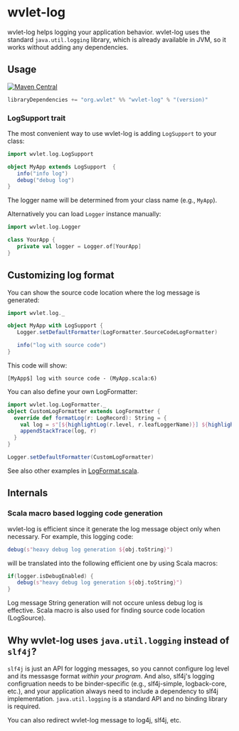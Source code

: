 wvlet-log
===
wvlet-log helps logging your application behavior. wvlet-log uses the standard `java.util.logging` library,
which is already available in JVM, so it works without adding any dependencies.


## Usage

[![Maven Central](https://maven-badges.herokuapp.com/maven-central/org.wvlet/wvlet-log_2.11/badge.svg)](https://maven-badges.herokuapp.com/maven-central/org.wvlet/wvlet-log_2.11/)

```scala
libraryDependencies += "org.wvlet" %% "wvlet-log" % "(version)"
```

### LogSupport trait

The most convenient way to use wvlet-log is adding `LogSupport` to your class:

```scala
import wvlet.log.LogSupport

object MyApp extends LogSupport  {
   info("info log")
   debug("debug log")
}
```

The logger name will be determined from your class name (e.g., `MyApp`).

Alternatively you can load `Logger` instance manually:

```scala
import wvlet.log.Logger

class YourApp {
   private val logger = Logger.of[YourApp]
}
```


## Customizing log format

You can show the source code location where the log message is generated:

```scala
import wvlet.log._

object MyApp with LogSupport {
   Logger.setDefaultFormatter(LogFormatter.SourceCodeLogFormatter)

   info("log with source code")
}

```
This code will show:
```
[MyApp$] log with source code - (MyApp.scala:6)
```

You can also define your own LogFormatter:

```scala
import wvlet.log.LogFormatter._
object CustomLogFormatter extends LogFormatter {
  override def formatLog(r: LogRecord): String = {
    val log = s"[${highlightLog(r.level, r.leafLoggerName)}] ${highlightLog(r.level, r.getMessage)}"
    appendStackTrace(log, r)
  }
}

Logger.setDefaultFormatter(CustomLogFormatter)
```

See also other examples in [LogFormat.scala](src/main/scala/wvlet/log/LogFormat.scala).


## Internals

### Scala macro based logging code generation

wvlet-log is efficient since it generate the log message object only when necessary. For example, this logging code:
```scala
debug(s"heavy debug log generation ${obj.toString}")
```
will be translated into the following efficient one by using Scala macros:
```scala
if(logger.isDebugEnabled) {
   debug(s"heavy debug log generation ${obj.toString}")
}
```
Log message String generation will not occure unless debug log is effective. Scala macro is also used for finding source code location (LogSource).


## Why wvlet-log uses `java.util.logging` instead of `slf4j`?

`slf4j` is just an API for logging messages, so you cannot configure log level and its messasge format *within your program*.
 And also, slf4j's logging configruation needs to be binder-specific (e.g., slf4j-simple, logback-core, etc.), and your application always need to include
  a dependency to slf4j implementation. `java.util.logging` is a standard API and no binding library is required.

You can also redirect wvlet-log message to log4j, slf4j, etc.

